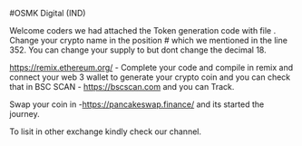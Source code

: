#OSMK Digital (IND)

Welcome coders we had attached the Token generation code with file . Change your crypto name in the position # which we mentioned in the line 352. You can change your supply to but dont change the decimal 18.

https://remix.ethereum.org/ - Complete your code and compile in remix and connect your web 3 wallet to generate your crypto coin and you can check that in BSC SCAN - https://bscscan.com and you can Track.

Swap your coin in -https://pancakeswap.finance/ and its started the journey.

To lisit in other exchange kindly check our channel.

